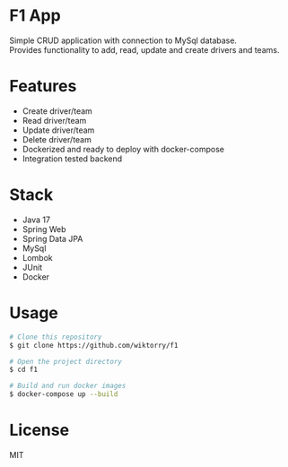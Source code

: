 # F1 App
Simple CRUD application with connection to MySql database. \
Provides functionality to add, read, update and create drivers and teams.
# Features

- Create driver/team
- Read driver/team
- Update driver/team
- Delete driver/team
- Dockerized and ready to deploy with docker-compose
- Integration tested backend
# Stack
- Java 17 
- Spring Web 
- Spring Data JPA
- MySql
- Lombok
- JUnit
- Docker
# Usage
```bash
# Clone this repository
$ git clone https://github.com/wiktorry/f1

# Open the project directory
$ cd f1

# Build and run docker images
$ docker-compose up --build
```
# License

MIT

